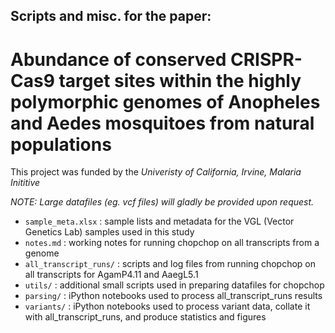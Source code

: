 ## Scripts and misc. for the paper: 
# Abundance of conserved CRISPR-Cas9 target sites within the highly polymorphic genomes of Anopheles and Aedes mosquitoes from natural populations

This project was funded by the *Univeristy of California, Irvine, Malaria Inititive*

*NOTE: Large datafiles (eg. vcf files) will gladly be provided upon request.*

- `sample_meta.xlsx` : sample lists and metadata for the VGL (Vector Genetics Lab) samples used in this study
- `notes.md` : working notes for running chopchop on all transcripts from a genome
- `all_transcript_runs/` : scripts and log files from running chopchop on all transcripts for AgamP4.11 and AaegL5.1
- `utils/` : additional small scripts used in preparing datafiles for chopchop
- `parsing/` : iPython notebooks used to process all_transcript_runs results
- `variants/` : iPython notebooks used to process variant data, collate it with all_transcript_runs, and produce statistics and figures
